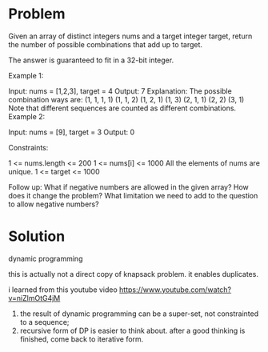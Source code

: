 Problem
===

Given an array of distinct integers nums and a target integer target, return the number of possible combinations that add up to target.

The answer is guaranteed to fit in a 32-bit integer.

 

Example 1:

Input: nums = [1,2,3], target = 4
Output: 7
Explanation:
The possible combination ways are:
(1, 1, 1, 1)
(1, 1, 2)
(1, 2, 1)
(1, 3)
(2, 1, 1)
(2, 2)
(3, 1)
Note that different sequences are counted as different combinations.
Example 2:

Input: nums = [9], target = 3
Output: 0
 

Constraints:

1 <= nums.length <= 200
1 <= nums[i] <= 1000
All the elements of nums are unique.
1 <= target <= 1000
 

Follow up: What if negative numbers are allowed in the given array? How does it change the problem? What limitation we need to add to the question to allow negative numbers?


Solution
===
dynamic programming

this is actually not a direct copy of knapsack problem. it enables duplicates.

i learned from this youtube video
https://www.youtube.com/watch?v=niZlmOtG4jM

1. the result of dynamic programming can be a super-set, not constrainted to a sequence;
2. recursive form of DP is easier to think about. after a good thinking is finished, come back to iterative form.

